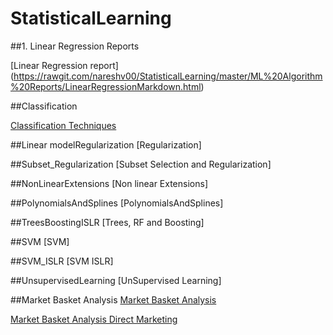 # StatisticalLearning

##1. Linear Regression Reports

[Linear Regression report]
(https://rawgit.com/nareshv00/StatisticalLearning/master/ML%20Algorithm%20Reports/LinearRegressionMarkdown.html)

##Classification

[Classification Techniques](https://rawgit.com/nareshv00/StatisticalLearning/master/ML%20Algorithm%20Reports/LogisticAndLDA.html)

##Linear modelRegularization
[Regularization]


##Subset_Regularization
[Subset Selection and Regularization]


##NonLinearExtensions
[Non linear Extensions]

##PolynomialsAndSplines
[PolynomialsAndSplines]


##TreesBoostingISLR
[Trees, RF and Boosting]

##SVM
[SVM]

##SVM_ISLR
[SVM ISLR]

##UnsupervisedLearning
[UnSupervised Learning]


##Market Basket Analysis
[Market Basket Analysis ](https://rawgit.com/nareshv00/StatisticalLearning/master/Market%20Basket%20Analysis/AssociationRules.html)

[Market Basket Analysis Direct Marketing](https://rawgit.com/nareshv00/StatisticalLearning/master/Market%20Basket%20Analysis/directMarketingArules.html)
